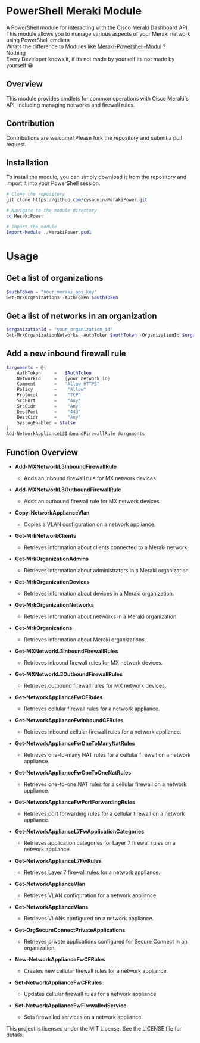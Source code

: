 # PowerShell Meraki Module

A PowerShell module for interacting with the Cisco Meraki Dashboard API. This module allows you to manage various aspects of your Meraki network using PowerShell cmdlets.<br>
Whats the difference to Modules like [Meraki-Powershell-Modul](https://github.com/DocNougat/Meraki-Powershell-Module/) ? <br>Nothing<br>
Every Developer knows it, if its not made by yourself its not made by yourself 😀

## Overview

This module provides cmdlets for common operations with Cisco Meraki's API, including managing networks and firewall rules.

## Contribution

Contributions are welcome! Please fork the repository and submit a pull request.

## Installation

To install the module, you can simply download it from the repository and import it into your PowerShell session.

```powershell
# Clone the repository
git clone https://github.com/cysadmin/MerakiPower.git

# Navigate to the module directory
cd MerakiPower

# Import the module
Import-Module ./MerakiPower.psd1
```

# Usage
## Get a list of organizations
```powershell
$authToken = "your_meraki_api_key"
Get-MrkOrganizations -AuthToken $authToken
```

## Get a list of networks in an organization
```powershell
$organizationId = "your_organization_id"
Get-MrkOrganizationNetworks -AuthToken $authToken -OrganizationId $organizationId
```

## Add a new inbound firewall rule
```powershell
$arguments = @{
    AuthToken     =   $AuthToken
    NetworkId     =   {your_network_id}
    Comment       =   "Allow HTTPS"
    Policy        =    "Allow"
    Protocol      =    "TCP"
    SrcPort       =    "Any"
    SrcCidr       =    "Any"
    DestPort      =    "443"
    DestCidr      =    "Any"
    SyslogEnabled = $false
}
Add-NetworkApplianceL3InboundFirewallRule @arguments
```
## Function Overview

- **Add-MXNetworkL3InboundFirewallRule**
  - Adds an inbound firewall rule for MX network devices.

- **Add-MXNetworkL3OutboundFirewallRule**
  - Adds an outbound firewall rule for MX network devices.

- **Copy-NetworkApplianceVlan**
  - Copies a VLAN configuration on a network appliance.

- **Get-MrkNetworkClients**
  - Retrieves information about clients connected to a Meraki network.

- **Get-MrkOrganizationAdmins**
  - Retrieves information about administrators in a Meraki organization.

- **Get-MrkOrganizationDevices**
  - Retrieves information about devices in a Meraki organization.

- **Get-MrkOrganizationNetworks**
  - Retrieves information about networks in a Meraki organization.

- **Get-MrkOrganizations**
  - Retrieves information about Meraki organizations.

- **Get-MXNetworkL3InboundFirewallRules**
  - Retrieves inbound firewall rules for MX network devices.

- **Get-MXNetworkL3OutboundFirewallRules**
  - Retrieves outbound firewall rules for MX network devices.

- **Get-NetworkApplianceFwCFRules**
  - Retrieves cellular firewall rules for a network appliance.

- **Get-NetworkApplianceFwInboundCFRules**
  - Retrieves inbound cellular firewall rules for a network appliance.

- **Get-NetworkApplianceFwOneToManyNatRules**
  - Retrieves one-to-many NAT rules for a cellular firewall on a network appliance.

- **Get-NetworkApplianceFwOneToOneNatRules**
  - Retrieves one-to-one NAT rules for a cellular firewall on a network appliance.

- **Get-NetworkApplianceFwPortForwardingRules**
  - Retrieves port forwarding rules for a cellular firewall on a network appliance.

- **Get-NetworkApplianceL7FwApplicationCategories**
  - Retrieves application categories for Layer 7 firewall rules on a network appliance.

- **Get-NetworkApplianceL7FwRules**
  - Retrieves Layer 7 firewall rules for a network appliance.

- **Get-NetworkApplianceVlan**
  - Retrieves VLAN configuration for a network appliance.

- **Get-NetworkApplianceVlans**
  - Retrieves VLANs configured on a network appliance.

- **Get-OrgSecureConnectPrivateApplications**
  - Retrieves private applications configured for Secure Connect in an organization.

- **New-NetworkApplianceFwCFRules**
  - Creates new cellular firewall rules for a network appliance.

- **Set-NetworkApplianceFwCFRules**
  - Updates cellular firewall rules for a network appliance.

- **Set-NetworkApplianceFwFirewalledService**
  - Sets firewalled services on a network appliance.




This project is licensed under the MIT License. See the LICENSE file for details.
